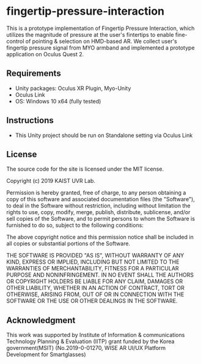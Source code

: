 # fingertip-pressure-interaction
This is a prototype implementation of Fingertip Pressure Interaction, which utilizes the magnitude of pressure at the user's fintertips to enable fine-control of pointing & selection on HMD-based AR. We collect user's fingertip pressure signal from MYO armband and implemented a prototype application on Oculus Quest 2.

## Requirements
  - Unity packages: Oculus XR Plugin, Myo-Unity
  - Oculus Link
  - OS: Windows 10 x64 (fully tested)
  
## Instructions
  - This Unity project should be run on Standalone setting via Oculus Link
  
## License
The source code for the site is licensed under the MIT license.

Copyright (c) 2019 KAIST UVR Lab.

Permission is hereby granted, free of charge, to any person obtaining a copy of this software and associated documentation files (the "Software"), to deal in the Software without restriction, including without limitation the rights to use, copy, modify, merge, publish, distribute, sublicense, and/or sell copies of the Software, and to permit persons to whom the Software is furnished to do so, subject to the following conditions:

The above copyright notice and this permission notice shall be included in all copies or substantial portions of the Software.

THE SOFTWARE IS PROVIDED "AS IS", WITHOUT WARRANTY OF ANY KIND, EXPRESS OR IMPLIED, INCLUDING BUT NOT LIMITED TO THE WARRANTIES OF MERCHANTABILITY, FITNESS FOR A PARTICULAR PURPOSE AND NONINFRINGEMENT. IN NO EVENT SHALL THE AUTHORS OR COPYRIGHT HOLDERS BE LIABLE FOR ANY CLAIM, DAMAGES OR OTHER LIABILITY, WHETHER IN AN ACTION OF CONTRACT, TORT OR OTHERWISE, ARISING FROM, OUT OF OR IN CONNECTION WITH THE SOFTWARE OR THE USE OR OTHER DEALINGS IN THE SOFTWARE.

## Acknowledgment
This work was supported by Institute of Information & communications Technology Planning & Evaluation (IITP) grant funded by the Korea government(MSIT) (No.2019-0-01270, WISE AR UI/UX Platform Development for Smartglasses)
